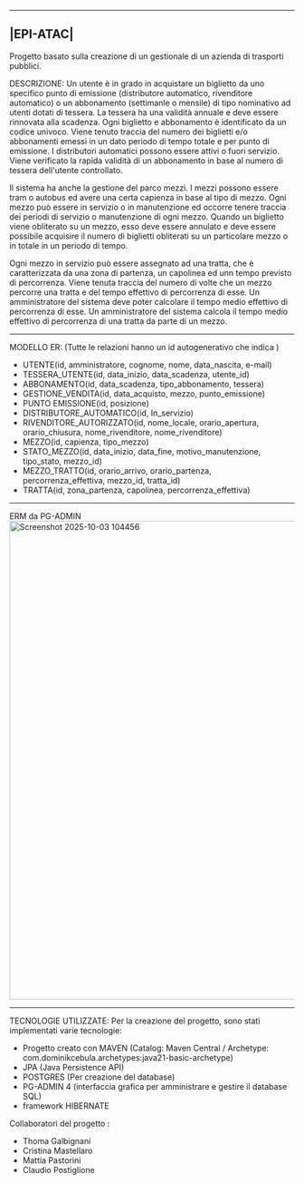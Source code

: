 ----------
|EPI-ATAC|
----------

Progetto basato sulla creazione di un gestionale di un azienda di trasporti pubblici. 

DESCRIZIONE: 
Un utente è in grado in acquistare un biglietto da uno specifico punto di emissione (distributore automatico, rivenditore automatico) o un abbonamento (settimanle o mensile) di tipo nominativo ad utenti dotati di tessera.
La tessera ha una validità annuale e deve essere rinnovata alla scadenza. Ogni biglietto e abbonamento è identificato da un codice univoco.
Viene tenuto traccia del numero dei biglietti e/o abbonamenti emessi in un dato periodo di tempo totale e per punto di emissione. 
I distributori automatici possono essere attivi o fuori servizio.
Viene verificato la rapida validità di un abbonamento in base al numero di tessera dell'utente controllato.

Il sistema ha anche la gestione del parco mezzi. I mezzi possono essere tram o autobus ed avere una certa capienza in base al tipo di mezzo. Ogni mezzo può essere in servizio o in manutenzione ed occorre tenere traccia dei periodi di servizio o manutenzione di ogni mezzo.
Quando un biglietto viene obliterato su un mezzo, esso deve essere annulato e deve essere possibile acquisire il numero di biglietti obliterati su un particolare mezzo o in totale in un periodo di tempo.

Ogni mezzo in servizio può essere assegnato ad una tratta, che è caratterizzata da una zona di partenza, un capolinea ed unn tempo previsto di percorrenza. 
Viene tenuta traccia del numero di volte che un mezzo percorre una tratta e del tempo effettivo di percorrenza di esse. Un amministratore del sistema deve poter calcolare il tempo medio effettivo di percorrenza di esse. Un amministratore del sistema calcola il tempo medio effettivo di percorrenza di una tratta da parte di un mezzo.

---------------------------------------------------------------------------------------------

MODELLO ER: (Tutte le relazioni hanno un id autogenerativo che indica )
- UTENTE(id, amministratore, cognome, nome, data_nascita, e-mail)
- TESSERA_UTENTE(id, data_inizio, data_scadenza, utente_id)
- ABBONAMENTO(id, data_scadenza, tipo_abbonamento, tessera)
- GESTIONE_VENDITA(id, data_acquisto, mezzo, punto_emissione)
- PUNTO EMISSIONE(id, posizione)
- DISTRIBUTORE_AUTOMATICO(id, In_servizio)
- RIVENDITORE_AUTORIZZATO(id, nome_locale, orario_apertura, orario_chiusura, nome_rivenditore, nome_rivenditore)
- MEZZO(id, capienza, tipo_mezzo)
- STATO_MEZZO(id, data_inizio, data_fine, motivo_manutenzione, tipo_stato, mezzo_id)
- MEZZO_TRATTO(id, orario_arrivo, orario_partenza, percorrenza_effettiva, mezzo_id, tratta_id)
- TRATTA(id, zona_partenza, capolinea, percorrenza_effettiva)
---------------------------------------------------------------------------------------------

ERM da PG-ADMIN
<img width="1030" height="844" alt="Screenshot 2025-10-03 104456" src="https://github.com/user-attachments/assets/ba4280de-6086-4943-bc5f-5ec4295edf1e" />

---------------------------------------------------------------------------------------------

TECNOLOGIE UTILIZZATE:
Per la creazione del progetto, sono stati implementati varie tecnologie:
- Progetto creato con MAVEN (Catalog: Maven Central / Archetype:   com.dominikcebula.archetypes:java21-basic-archetype)
- JPA (Java Persistence API)
- POSTGRES (Per creazione del database)
- PG-ADMIN 4 (interfaccia grafica per amministrare e gestire il database SQL) 
- framework HIBERNATE

Collaboratori del progetto :
- Thoma Galbignani
- Cristina Mastellaro
- Mattia Pastorini
- Claudio Postiglione
